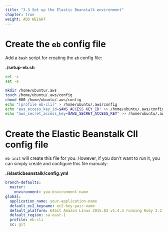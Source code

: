 ```yaml
---
title: "3.3 Set up the Elastic Beanstalk environment"
chapter: true
weight: ADD WEIGHT
---
```


# Create the `eb` config file

Add a `bash` script for creating the `eb` config file:

**./setup-eb.sh**

```bash
set -x
set -e

mkdir /home/ubuntu/.aws
touch /home/ubuntu/.aws/config
chmod 600 /home/ubuntu/.aws/config
echo "[profile eb-cli]" > /home/ubuntu/.aws/config
echo "aws_access_key_id=$AWS_ACCESS_KEY_ID" >> /home/ubuntu/.aws/config
echo "aws_secret_access_key=$AWS_SECRET_ACCESS_KEY" >> /home/ubuntu/.aws/config
```

# Create the Elastic Beanstalk ClI config file

`eb init` will create this file for you. However, if you don't want to run it, you can simply create and configure this file manualy:

**./elasticbeanstalk/config.yml**

```YAML
branch-defaults:
  master:
    environment: you-environment-name
global:
  application_name: your-application-name
  default_ec2_keyname: ec2-key-pair-name
  default_platform: 64bit Amazon Linux 2015.03 v1.4.3 running Ruby 2.2 (Puma)
  default_region: sa-east-1
  profile: eb-cli
  sc: git
```